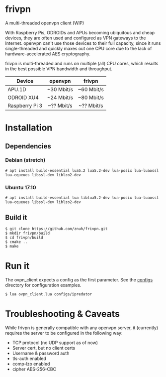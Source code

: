 # frivpn
A multi-threaded openvpn client (WIP)

With Raspberry Pis, ODROIDs and APUs becoming ubiquitous and cheap devices,
they are often used and configured as VPN gateways to the Internet. openvpn
can't use those devices to their full capacity, since it runs single-threaded
and quickly maxes out one CPU core due to the lack of hardware-accelerated
AES cryptography.

frivpn is multi-threaded and runs on multiple (all) CPU cores, which results
in the best possible VPN bandwidth and throughput.

| Device          | openvpn    | frivpn     |
| --------------- | :--------: | :--------: |
| APU.1D          | ~30 Mbit/s | ~60 Mbit/s |
| ODROID XU4      | ~24 Mbit/s | ~80 Mbit/s |
| Raspberry Pi 3  | ~?? Mbit/s | ~?? Mbit/s |

# Installation

## Dependencies

### Debian (stretch)

```
# apt install build-essential lua5.2 lua5.2-dev lua-posix lua-luaossl lua-cqueues libssl-dev liblzo2-dev
```

### Ubuntu 17.10

```
# apt install build-essential lua liblua5.2-dev lua-posix lua-luaossl lua-cqueues libssl-dev liblzo2-dev
```

## Build it

```
$ git clone https://github.com/znuh/frivpn.git
$ mkdir frivpn/build
$ cd frivpn/build
$ cmake ..
$ make
```

# Run it

The ovpn_client expects a config as the first parameter. See the
[configs](https://github.com/znuh/frivpn/tree/master/configs) directory for
configuration examples.

```
$ lua ovpn_client.lua configs/ipredator
```

# Troubleshooting & Caveats

While frivpn is generally compatible with any openvpn server, it (currently)
requires the server to be configured in the following way:

- TCP protocol (no UDP support as of now)
- Server cert, but no client certs
- Username & password auth
- tls-auth enabled
- comp-lzo enabled
- cipher AES-256-CBC
